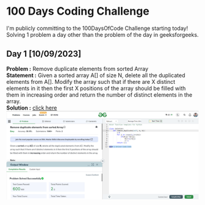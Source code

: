 # 100 Days Coding Challenge
I'm publicly committing to the 100DaysOfCode Challenge starting today! 
Solving 1 problem a day other than the problem of the day in geeksforgeeks.

## Day 1 [10/09/2023]
<b>Problem :</b> Remove duplicate elements from sorted Array</b><br>
<b>Statement :</b> Given a sorted array A[] of size N, delete all the duplicated elements from A[]. Modify the array such that if there are X distinct elements in it then the first X positions of the array should be filled with them in increasing order and return the number of distinct elements in the array.<br>
<b>Solution :</b> [click here](https://github.com/aswingt65/100-Days-of-Code/blob/main/Day%201/day1.py)<br>
![](https://github.com/aswingt65/100-Days-of-Code/blob/main/Day%201/day1.png)
